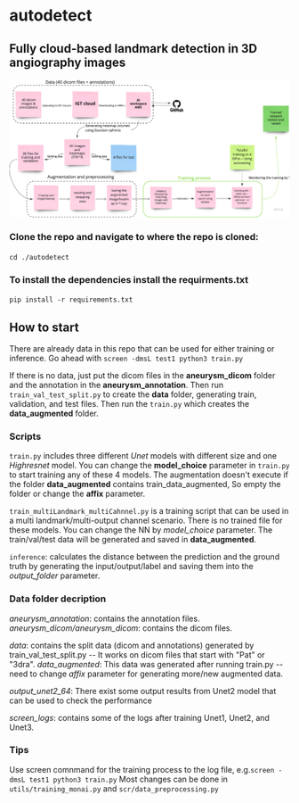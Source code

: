 # autodetect

## Fully cloud-based landmark detection in 3D angiography images
![alt text](https://github.com/samadamini/3D-landmark-detection/blob/master/Pipeline.png?raw=true)

### Clone the repo and navigate to where the repo is cloned:
`cd ./autodetect`

### To install the dependencies install the requirments.txt
`pip install -r requirements.txt`

## How to start
There are already data in this repo that can be used for either training or inference. Go ahead with `screen -dmsL test1 python3 train.py`

If there is no data, just put the dicom files in the **aneurysm_dicom** folder and the annotation in the  **aneurysm_annotation**. Then run `train_val_test_split.py` to create the **data** folder, generating train, validation, and test files. Then run the `train.py` which creates the **data_augmented** folder.

### Scripts
`train.py` includes three different *Unet* models with different size and one *Highresnet* model. You can change the **model_choice** parameter in `train.py` to start training any of these 4 models. The augmentation doesn't execute if the folder **data_augmented** contains train_data_augmented, So empty the folder or change the **affix** parameter.

`train_multiLandmark_multiCahnnel.py` is a training script that can be used in a multi landmark/multi-output channel scenario. There is no trained file for these models. You can change the NN by *model_choice* parameter. The train/val/test data will be generated and saved in **data_augmented**. 

`inference`: calculates the distance between the prediction and the ground truth by generating the input/output/label and saving them into the *output_folder* parameter. 

### Data folder decription
*aneurysm_annotation*: contains the annotation files.
*aneurysm_dicom/aneurysm_dicom*: contains the dicom files.

*data*: contains the split data (dicom and annotations) generated by train_val_test_split.py -- It works on dicom files that start with "Pat" or "3dra".
*data_augmented*: This data was generated after running train.py -- need to change *affix* parameter for generating more/new augmented data. 

*output_unet2_64*: There exist some output results from Unet2 model that can be used to check the performance

*screen_logs*: contains some of the logs after training Unet1, Unet2, and Unet3.

### Tips
Use screen comnmand for the training process to the log file, e.g.`screen -dmsL test1 python3 train.py`
Most changes can be done in `utils/training_monai.py` and `scr/data_preprocessing.py`


